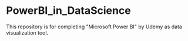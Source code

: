 # PowerBI_in_DataScience
This repository is for completing "Microsoft Power BI" by Udemy as data visualization tool.
